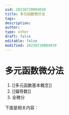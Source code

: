 ```yaml
---
uid: 20230720004038
title: 多元函数微分法
tags: 
description: 
author: 
type: other
draft: false
editable: false
modified: 20230720004939
---
```


# 多元函数微分法

1. [[多元函数基本概念]]
2. [[偏导数]]
3. 全微分

下面是相关内容：
